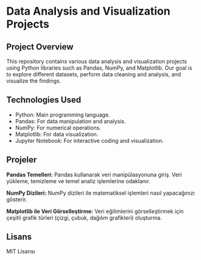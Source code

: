 
# Data Analysis and Visualization Projects

## Project Overview

This repository contains various data analysis and visualization projects using Python libraries such as Pandas, NumPy, and Matplotlib. Our goal is to explore different datasets, perform data cleaning and analysis, and visualize the findings.


## Technologies Used

- Python: Main programming language.
- Pandas: For data manipulation and analysis.
- NumPy: For numerical operations.
- Matplotlib: For data visualization.
- Jupyter Notebook: For interactive coding and visualization.


## **Projeler**

**Pandas Temelleri:** Pandas kullanarak veri manipülasyonuna giriş. Veri yükleme, temizleme ve temel analiz işlemlerine odaklanır.

**NumPy Dizileri:** NumPy dizileri ile matematiksel işlemleri nasıl yapacağınızı gösterir.

**Matplotlib ile Veri Görselleştirme:** Veri eğilimlerini görselleştirmek için çeşitli grafik türleri (çizgi, çubuk, dağılım grafikleri) oluşturma.

## Lisans
MIT Lisansı
